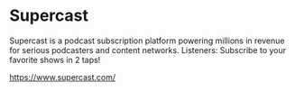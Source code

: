 # Supercast
Supercast is a podcast subscription platform powering millions in revenue for serious podcasters and content networks. Listeners: Subscribe to your favorite shows in 2 taps!

https://www.supercast.com/
